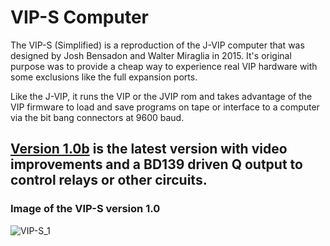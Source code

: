 # VIP-S Computer
The VIP-S (Simplified) is a reproduction of the J-VIP computer that was designed by Josh Bensadon and Walter Miraglia in 2015. It's original purpose was to provide a cheap way to experience real VIP hardware with some exclusions like the full expansion ports.

Like the J-VIP, it runs the VIP or the JVIP rom and takes advantage of the VIP firmware to load and save programs on tape or interface to a computer via the bit bang connectors at 9600 baud.

## <ins>Version 1.0b</ins> is the latest version with video improvements and a BD139 driven Q output to control relays or other circuits. 


### Image of the VIP-S version 1.0
![VIP-S_1](https://github.com/user-attachments/assets/ce51a39c-0fab-4ee3-a5e9-266b50a534c2)
